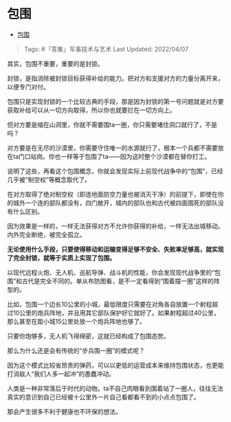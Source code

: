# 包围

- [包围](https://zhuanlan.zhihu.com/p/494423778)

>Tags: #「答集」军事技术与艺术 
>Last Updated: 2022/04/07


其实，包围不重要，重要的是封锁。

封锁，是指消除被封锁目标获得补给的能力。把对方和支援对方的力量分离开来，以便专门对付。

包围只是实现封锁的一个比较古典的手段，那是因为封锁的第一号问题就是对方要获取补给可以从一切方向取得，所以你也就要拦在一切方向上。

但对方要是缩在山洞里，你就不需要围ta一圈，你只需要堵住洞口就行了，不是吗？

对方要是在无尽的沙漠里，你需要守住唯一的水源就行了，根本一个兵都不需要放在ta门口站岗。你也一样等于包围了ta——因为这时整个沙漠都在替你打工。

说明了这些，再看这个包围概念，你就会发现实际上前现代战争中的“包围”，已经几乎被“制空权”等概念取代了。

在对方取得了绝对制空权（即连地面防空力量也被消灭干净）的前提下，即使在你的城外一个连的部队都没有，四门敞开，城内的部队也和古代被四面围死的部队没有什么区别。

因为效果是一样的，一样无法获得对方不允许你获得的补给，一样无法出城移动。内外完全断绝，被完全孤立。

**无论使用什么手段，只要使得移动和运输变得足够不安全、失败率足够高，就实现了完全封锁，就等于实质上实现了包围。**

以现代远程火炮、无人机、巡航导弹、战斗机的性能，你会发现现代战争里的“包围”和古代是完全不同的。单从布防图看，是不一定看得到“围着摆一圈”这样的阵型的。

比如，包围一个边长10公里的小城，最低限度只需要在对角各自放置一个射程超过10公里的炮兵阵地，并且用其它部队保护好它就好了。如果射程超过40公里，那么甚至在距小城15公里处放一个炮兵阵地也够了。

只要你炮够多，无人机飞得绵密，这就已经构成了包围态势。

那么为什么还是会有传统的“步兵围一圈”的模式呢？

因为这个模式比较省昂贵的弹药，可以以更低的运营成本来维持包围状态，也更能打消敌人“我们人多一起冲”的愚蠢冲动。

人类是一种非常落后于时代的动物。ta不自己肉眼看到围着站了一圈人，往往无法真实的意识到自己已经被十公里外一片自己看都看不到的小点点包围了。

那会产生很多不利于健康也不环保的想法。